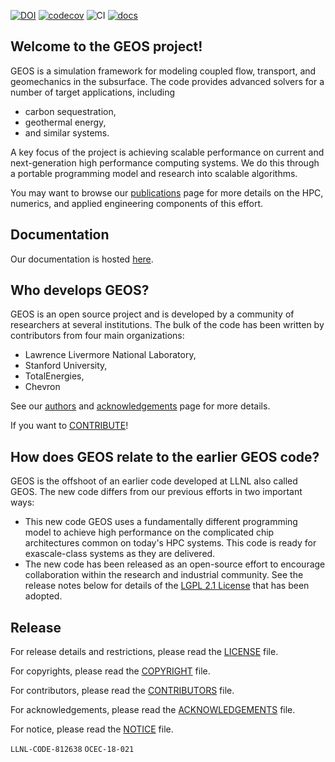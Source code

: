 [![DOI](https://zenodo.org/badge/131810578.svg)](https://zenodo.org/badge/latestdoi/131810578)
[![codecov](https://codecov.io/github/GEOS-DEV/GEOS/graph/badge.svg?token=0VTEHPQG58)](https://codecov.io/github/GEOS-DEV/GEOS)
![CI](https://github.com/GEOS-DEV/GEOS/actions/workflows/ci_tests.yml/badge.svg)
[![docs](https://readthedocs.com/projects/geosx-geosx/badge/?version=latest)](https://geosx-geosx.readthedocs-hosted.com/en/latest/)

Welcome to the GEOS project!
-----------------------------
GEOS is a simulation framework for modeling coupled flow, transport, and geomechanics
in the subsurface.  The code provides advanced solvers for a number of target applications,
including
  - carbon sequestration,
  - geothermal energy,
  - and similar systems.  

A key focus of the project is achieving scalable performance on current and next-generation
high performance computing systems.  We do this through a portable programming model and research into scalable algorithms.

You may want to browse our
[publications](https://geosx-geosx.readthedocs-hosted.com/en/latest/docs/sphinx/Publications.html)
page for more details on the HPC, numerics,
and applied engineering components of this effort.

Documentation
---------------------

Our documentation is hosted [here](https://geosx-geosx.readthedocs-hosted.com/en/latest/?).


Who develops GEOS?
-------------------
GEOS is an open source project and is developed by a community of researchers at
several institutions.  The bulk of the code has been written by contributors from
four main organizations:
  - Lawrence Livermore National Laboratory,
  - Stanford University,
  - TotalEnergies,
  - Chevron

See our
[authors](https://geosx-geosx.readthedocs-hosted.com/en/latest/docs/sphinx/Contributors.html)
and
[acknowledgements](https://geosx-geosx.readthedocs-hosted.com/en/latest/docs/sphinx/Acknowledgements.html)
page for more details.  

If you want to [CONTRIBUTE](./HOW_TO_CONTRIBUTE.md )!

How does GEOS relate to the earlier GEOS code?
------------------------------
GEOS is the offshoot of an earlier code developed at LLNL also called GEOS.  The new
code differs from our previous efforts in two important ways:
  - This new code GEOS uses a fundamentally different programming model to achieve
    high performance on the complicated chip architectures common on today's
    HPC systems.  This code is ready for exascale-class systems as they are delivered.
  - The new code has been released as an open-source effort to encourage collaboration
    within the research and industrial community.  See the release notes below
    for details of the [LGPL 2.1 License](./LICENSE) that has been adopted.


Release
-------

For release details and restrictions, please read the [LICENSE](./LICENSE) file.

For copyrights, please read the [COPYRIGHT](./COPYRIGHT ) file.

For contributors, please read the [CONTRIBUTORS](./CONTRIBUTORS ) file.

For acknowledgements, please read the [ACKNOWLEDGEMENTS](./ACKNOWLEDGEMENTS ) file.

For notice, please read the [NOTICE](./NOTICE ) file.

`LLNL-CODE-812638`  `OCEC-18-021`

